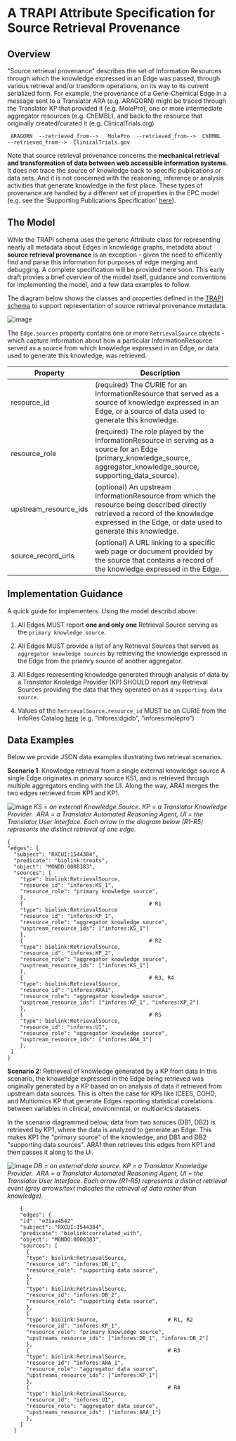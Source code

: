 # A TRAPI Attribute Specification for Source Retrieval Provenance

## Overview
"Source retrieval provenance" describes the set of Information Resources through which the knowledge expressed in an Edge was passed, through various retrieval and/or transform operations, on its way to its current serialized form. For example, the provenance of a Gene-Chemical Edge in a message sent to a Translator ARA (e.g. ARAGORN) might be traced through the Translator KP that provided it (e.g. MolePro), one or more intermediate aggregator resources (e.g. ChEMBL), and back to the resource that originally created/curated it (e.g. ClinicalTrials.org).

````
 ARAGORN  --retrieved_from-->   MolePro  --retrieved_from-->  ChEMBL  --retrieved_from-->  ClinicalTrials.gov
````
Note that source retrieval provenance concerns the **mechanical retrieval and transformation of data between web accessible information systems**. It does not trace the source of knowledge back to specific publications or data sets. And it is not concerned with the reasoning, inference or analysis activities that generate knowledge in the first place. These types of provenance are handled by a different set of properties in the EPC model (e.g. see the ‘Supporting Publications Specification’ [here]([url](https://github.com/NCATSTranslator/ReasonerAPI/blob/master/ImplementationGuidance/Specifications/supporting_publications_specification.md))).

## The Model
While the TRAPI schema uses the generic Attribute class for representing nearly all metadata about Edges in knowledge graphs, metadata about **source retrieval provenance** is an exception - given the need to efficently find and parse this information for purposes of edge merging and debugging.  A complete specification will be provided here soon.  This early draft provies a brief overview of the model itself, guidance and conventions for implementing the model, and a few data examples to follow.

The diagram below shows the classes and properties defined in the [TRAPI schema]([url](https://github.com/NCATSTranslator/ReasonerAPI/blob/master/TranslatorReasonerAPI.yaml#L1107)) to support representation of source retrieval provenance metadata.

![image](https://github.com/NCATSTranslator/ReasonerAPI/assets/5184212/840b8061-2fe4-4e15-968f-97cd87de22ab)

The `Edge.sources` property contains one or more `RetrievalSource` objects - which capture information about how a particular InformationResource served as a source from which knowledge expressed in an Edge, or data used to generate this knowledge, was retrieved. 

| Property | Description |
| ------------- | ------------- |
| resource_id | (required) The CURIE for an InformationResource that served as a source of knowledge expressed in an Edge, or a source of data used to generate this knowledge.  |
| resource_role  | (required) The role played by the InformationResource in serving as a source for an Edge (primary_knowledge_source, aggregator_knowledge_source, supporting_data_source).  |
| upstream_resource_ids| (optional) An upstream InformationResource from which the resource being described directly retrieved a record of the knowledge expressed in the Edge, or data used to generate this knowledge. |
| source_record_urls | (optional) A URL linking to a specific web page or document provided by the source that contains a record of the knowledge expressed in the Edge. |


## Implementation Guidance
A quick guide for implementers. Using the model describd above:

1. All Edges MUST report **one and only one** Retrieval Source serving as the `primary knowledge source`. 

2. All Edges MUST provide a list of any Retrieval Sources that served as `aggregator knowledge sources` by retrieving the knowledge expressed in the Edge from the priamry source of another aggregator.  

3. All Edges representing knowledge generated through analysis of data by a Translator Knoledge Provider (KP) SHOULD report any Retrieval Sources providing the data that they operated on as a `supporting data source`. 
4. Values of the `RetrievalSource.resource_id` MUST be an CURIE from the InfoRes Catalog [here]([url](https://github.com/biolink/biolink-model/blob/master/infores_catalog.yaml)) (e.g. “infores:dgidb”, “infores:molepro”)


## Data Examples

Below we provide JSON data examples illustrating two retrieval scenarios.

**Scenario 1**: Knowledge retrieval from a single external knowledge source 
A single Edge originates in primary source KS1, and is retrieved through multiple aggregators ending with the UI. Along the way, ARA1 merges the two edges retrieved from KP1 and KP1.  

![image](https://github.com/NCATSTranslator/ReasonerAPI/assets/5184212/39f08657-f4a5-4410-b2c4-244a9558ef4b)
*KS = an external Knowledge Source. KP = a Translator Knowledge Provider.  ARA = a Translator Automated Reasoning Agent, UI  = the Translator User Interface.
Each arrow in the diagram below (R1-R5) represents the distinct retrieval of one edge.*

  ````
  {
  "edges": {
    "subject": "RXCUI:1544384",
    "predicate": "biolink:treats",
    "object": "MONDO:0008383",
    "sources": [
      "type": biolink:RetrievalSource,
      "resource_id": "infores:KS_1",
      "resource_role": "primary knowledge source",
      },
      {                                        # R1
      "type": biolink:RetrievalSource
      "resource_id": "infores:KP_1",
      "resource_role": "aggregator knowledge source",
      "usptream_resource_ids": ["infores:KS_1"]      
      },
      {                                        # R2
      "type": biolink:RetrievalSource,
      "resource_id": "infores:KP_2",
      "resource_role": "aggregator knowledge source",
      "usptream_resource_ids": ["infores:KS_1"]
      },
      {                                        # R3, R4
      "type": biolink:RetrievalSource,
      "resource_id": "infores:ARA1",
      "resource_role": "aggregator knowledge source",
      "usptream_resource_ids": ["infores:KP_1", "infores:KP_2"]
      },
      {                                        # R5
      "type": biolink:RetrievalSource,
      "resource_id": "infores:UI",
      "resource_role": "aggregator knowledge source",
      "usptream_resource_ids": ["infores:ARA_1"]
      },
   ]
 }
````

**Scenario 2:** Retrieveal of knowledge generated by a KP from data 
In this scenario, the knoweldge expressed in the Edge being retrieved was originally generated by a KP based on on analysis of data it retrieved from upstream data sources. This is often the case for KPs like ICEES, COHD, and Multiomics KP that generate Edges reporting statistical corelations between variables in clinical, environmntal, or multiomics datasets. 

In the scenario diagrammed below, data from two soruces (DB1, DB2) is retrieved by KP1, where the data is analyzed to generate an Edge. This makes KP1 the "primary source" of the knowledge, and DB1 and DB2 "supporting data sources". ARA1 then retrieves this edges from KP1 and then passes it along to the UI. 

![image](https://github.com/NCATSTranslator/ReasonerAPI/assets/5184212/40cce738-1235-4ab3-8628-fca92e348761)
*DB = an external data source. KP = a Translator Knowledge Provider.  ARA = a Translator Automated Reasoning Agent, UI  = the Translator User Interface.
Each arrow (R1-R5) represents a distinct retrieval event (grey arrows/text indicates the retrieval of *data* rather than knowledge).*

````
    {
    "edges": { 
    "id": "e21aa4542"                         
    "subject": "RXCUI:1544384",
    "predicate": "biolink:correlated_with",
    "object": "MONDO:0008383",
    "sources": [
      {                                        
      "type": biolink:RetrievalSource,
      "resource_id": "infores:DB_1",
      "resource_role": "supporting data source",
      },
      {                                               
      "type": biolink:RetrievalSource,
      "resource_id": "infores:DB_2",
      "resource_role": "supporting data source",
      },
      {                                                
      "type": biolink:Source,                      # R1, R2
      "resource_id": "infores:KP_1",
      "resource_role": "primary knowledge source",
      "upstreams_resource_ids": ["infores:DB_1", "infores:DB_2"]
      },
      {                                            # R3    
      "type": biolink:RetrievalSource,
      "resource_id": "infores:ARA_1",
      "resource_role": "aggregator data source",
      "upstreams_resource_ids": ["infores:KP_1"] 
      },
      {                                            # R4         
      "type": biolink:RetrievalSource,
      "resource_id": "infores:UI",
      "resource_role": "aggregator data source",
      "upstreams_resource_ids": ["infores:ARA_1"] 
      },
    ]
  }
````




